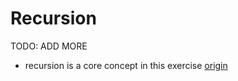 # Recursion

TODO: ADD MORE

- recursion is a core concept in this exercise [origin](./exercise-concepts/binary-search-tree.md)
